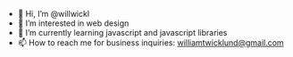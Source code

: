 - 👋 Hi, I’m @willwickl
- 👀 I’m interested in web design
- 🌱 I’m currently learning javascript and javascript libraries
- 📫 How to reach me for business inquiries: williamtwicklund@gmail.com

<!---
willwickl/willwickl is a ✨ special ✨ repository because its `README.md` (this file) appears on your GitHub profile.
You can click the Preview link to take a look at your changes.
--->
